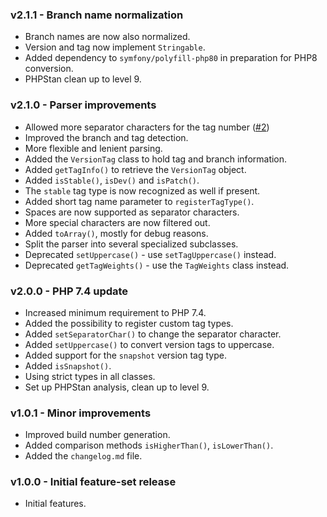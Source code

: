 ### v2.1.1 - Branch name normalization
- Branch names are now also normalized.
- Version and tag now implement `Stringable`.
- Added dependency to `symfony/polyfill-php80` in preparation for PHP8 conversion.
- PHPStan clean up to level 9.

### v2.1.0 - Parser improvements
- Allowed more separator characters for the tag number ([#2](https://github.com/Mistralys/version-parser/issues/2))
- Improved the branch and tag detection.
- More flexible and lenient parsing.
- Added the `VersionTag` class to hold tag and branch information.
- Added `getTagInfo()` to retrieve the `VersionTag` object.
- Added `isStable()`, `isDev()` and `isPatch()`.
- The `stable` tag type is now recognized as well if present.
- Added short tag name parameter to `registerTagType()`.
- Spaces are now supported as separator characters.
- More special characters are now filtered out.
- Added `toArray()`, mostly for debug reasons.
- Split the parser into several specialized subclasses.
- Deprecated `setUppercase()` - use `setTagUppercase()` instead.
- Deprecated `getTagWeights()` - use the `TagWeights` class instead.

### v2.0.0 - PHP 7.4 update
- Increased minimum requirement to PHP 7.4.
- Added the possibility to register custom tag types.
- Added `setSeparatorChar()` to change the separator character.
- Added `setUppercase()` to convert version tags to uppercase.
- Added support for the `snapshot` version tag type.
- Added `isSnapshot()`.
- Using strict types in all classes.
- Set up PHPStan analysis, clean up to level 9.

### v1.0.1 - Minor improvements
- Improved build number generation.
- Added comparison methods `isHigherThan()`, `isLowerThan()`.
- Added the `changelog.md` file.

### v1.0.0 - Initial feature-set release
- Initial features.
